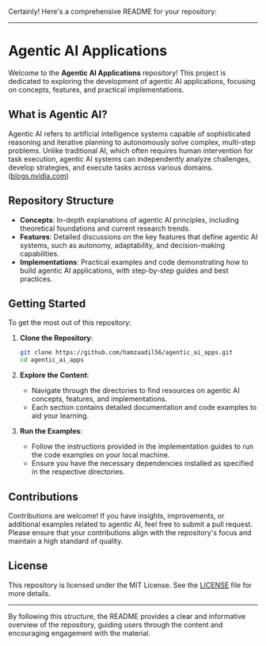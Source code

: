 Certainly! Here's a comprehensive README for your repository:

---

# Agentic AI Applications

Welcome to the **Agentic AI Applications** repository! This project is dedicated to exploring the development of agentic AI applications, focusing on concepts, features, and practical implementations.

## What is Agentic AI?

Agentic AI refers to artificial intelligence systems capable of sophisticated reasoning and iterative planning to autonomously solve complex, multi-step problems. Unlike traditional AI, which often requires human intervention for task execution, agentic AI systems can independently analyze challenges, develop strategies, and execute tasks across various domains. ([blogs.nvidia.com](https://blogs.nvidia.com/blog/what-is-agentic-ai/?utm_source=chatgpt.com))

## Repository Structure

- **Concepts**: In-depth explanations of agentic AI principles, including theoretical foundations and current research trends.
- **Features**: Detailed discussions on the key features that define agentic AI systems, such as autonomy, adaptability, and decision-making capabilities.
- **Implementations**: Practical examples and code demonstrating how to build agentic AI applications, with step-by-step guides and best practices.

## Getting Started

To get the most out of this repository:

1. **Clone the Repository**:
   ```bash
   git clone https://github.com/hamzaadil56/agentic_ai_apps.git
   cd agentic_ai_apps
   ```

2. **Explore the Content**:
   - Navigate through the directories to find resources on agentic AI concepts, features, and implementations.
   - Each section contains detailed documentation and code examples to aid your learning.

3. **Run the Examples**:
   - Follow the instructions provided in the implementation guides to run the code examples on your local machine.
   - Ensure you have the necessary dependencies installed as specified in the respective directories.

## Contributions

Contributions are welcome! If you have insights, improvements, or additional examples related to agentic AI, feel free to submit a pull request. Please ensure that your contributions align with the repository's focus and maintain a high standard of quality.

## License

This repository is licensed under the MIT License. See the [LICENSE](LICENSE) file for more details.

---

By following this structure, the README provides a clear and informative overview of the repository, guiding users through the content and encouraging engagement with the material. 
